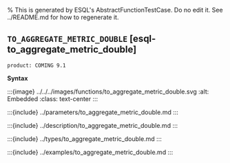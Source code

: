% This is generated by ESQL's AbstractFunctionTestCase. Do no edit it. See ../README.md for how to regenerate it.

## `TO_AGGREGATE_METRIC_DOUBLE` [esql-to_aggregate_metric_double]
```{applies_to}
product: COMING 9.1
```

**Syntax**

:::{image} ../../../images/functions/to_aggregate_metric_double.svg
:alt: Embedded
:class: text-center
:::


:::{include} ../parameters/to_aggregate_metric_double.md
:::

:::{include} ../description/to_aggregate_metric_double.md
:::

:::{include} ../types/to_aggregate_metric_double.md
:::

:::{include} ../examples/to_aggregate_metric_double.md
:::
